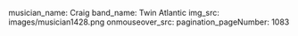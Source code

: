 musician_name: Craig
band_name: Twin Atlantic
img_src: images/musician1428.png
onmouseover_src: 
pagination_pageNumber: 1083